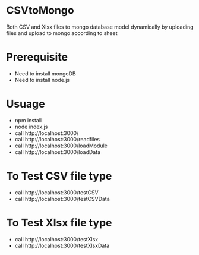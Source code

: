 # CSVtoMongo

Both CSV and Xlsx files to mongo database model dynamically by uploading files and upload to mongo according to sheet

# Prerequisite

- Need to install mongoDB
- Need to install node.js

# Usuage

- npm install
- node index.js
- call http://localhost:3000/
- call http://localhost:3000/readfiles
- call http://localhost:3000/loadModule
- call http://localhost:3000/loadData

# To Test CSV file type

- call http://localhost:3000/testCSV
- call http://localhost:3000/testCSVData

# To Test Xlsx file type

- call http://localhost:3000/testXlsx
- call http://localhost:3000/testXlsxData
